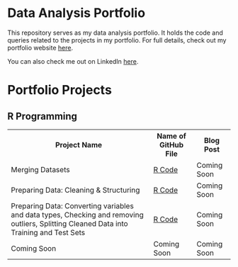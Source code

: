 # Data Analysis Portfolio
This repository serves as my data analysis portfolio.  It holds the code and queries related to the projects in my portfolio. For full details, check out my portfolio website <a href="http://claire-scanlon.com/">here</a>.

You can also check me out on LinkedIn <a href="www.linkedin.com/in//clairescanlon">here</a>. 


<h1> Portfolio Projects </h1>

<h2><b> R Programming   </h2></b>

</head>
<body>

<table>
 
  <tr>
<th>Project Name</th>
<th>Name of GitHub File</th>
<th>Blog Post </th>
  </tr>
 
  <tr>
    <td> Merging Datasets </td></td>
    <td> <a href="https://github.com/clairescanlon/CyclisticBikeData/blob/portfolio/Phase2_MergingDatasets"> R Code </a> </td></td>
    <td>Coming Soon</td></td>
  </tr>
  
  <tr>
    <td> Preparing Data: Cleaning & Structuring </td></td>
    <td> <a href="https://github.com/clairescanlon/CyclisticBikeData/blob/portfolio/Phase2_PreparingData"> R Code </a> </td></td>
    <td>Coming Soon</td></td>
  </tr>
 
  <tr>
    <td> Preparing Data: Converting variables and data types, Checking and removing outliers, Splitting Cleaned Data into Training and Test Sets </td></td>
    <td> <a href="https://github.com/clairescanlon/CyclisticBikeData/blob/portfolio/Phase2_PreparingData"> R Code </a> </td></td>
    <td> Coming Soon </td></td>
  </tr>
  
  <tr>
    <td> Coming Soon </td></td>
    <td> Coming Soon </td></td>
    <td> Coming Soon </td></td>
  </tr> 


</table>
